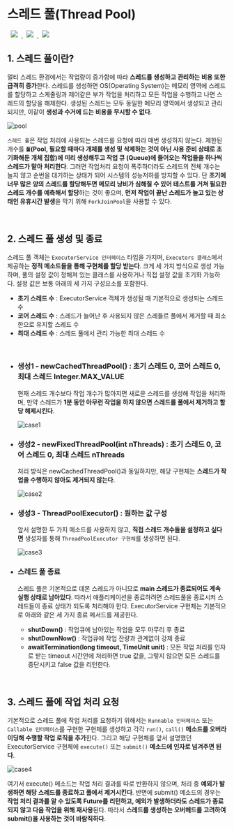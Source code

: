 # 스레드 풀(Thread Pool)
<a href="http://melonicedlatte.com/">
    <img src="https://img.shields.io/badge/Java-red"
        style="height : auto; margin-left : 8px; margin-right : 8px;"/>
    <img src="https://img.shields.io/badge/Thread-orange"
        style="height : auto; margin-left : 8px; margin-right : 8px;"/>
    <img src="https://img.shields.io/badge/Pool-yellow"
        style="height : auto; margin-left : 8px; margin-right : 8px;"/>
</a>

## 1. 스레드 풀이란?
멀티 스레드 환경에서는 작업량이 증가함에 따라 **스레드를 생성하고 관리하는 비용 또한 급격히 증가**한다. 스레드를 생성하면 OS(Operating System)는 
메모리 영역에 스레드를 할당하고 스케줄링과 제어같은 부가 작업을 처리하고 모든 작업을 수행하고 나면 스레드의 할당을 해제한다. 생성된 스레드는 모두 동일한 
메모리 영역에서 생성되고 관리되지만, 이같이 **생성과 수거에 드는 비용을 무시할 수 없다**.

![pool](https://user-images.githubusercontent.com/78818063/179652012-f181d892-6ae0-4b38-a5f6-56367aeb4c02.png)

`스레드 풀`은 작업 처리에 사용되는 스레드를 요청에 따라 매번 생성하지 않는다. 제한된 개수를 **`풀`(Pool, 필요할 때마다 개체를 생성 및 삭제하는 것이 
아닌 사용 준비 상태로 초기화해둔 개체 집합)에 미리 생성해두고 작업 큐 (Queue)에 들어오는 작업들을 하나씩 스레드가 맡아 처리한다**. 그러면 작업처리 
요청이 폭주하더라도 스레드의 전체 개수는 늘지 않고 순번을 대기하는 상태가 되어 시스템의 성능저하를 방지할 수 있다. 단 **초기에 너무 많은 양의 스레드를 
할당해두면 메모리 낭비가 심해질 수 있어 테스트를 거쳐 필요한 스레드 개수를 예측해서 할당**하는 것이 좋으며, **먼저 작업이 끝난 스레드가 놀고 있는 상태인 
유휴시간 발생**을 막기 위해 `ForkJoinPool`을 사용할 수 있다.

<br>

## 2. 스레드 풀 생성 및 종료
스레드 풀 객체는 `ExecutorService 인터페이스` 타입을 가지며, `Executors 클래스`에서 제공하는 **정적 메소드들을 통해 구현체를 할당 받는다**. 
크게 세 가지 방식으로 생성 가능하며, 풀의 설정 값이 정해져 있는 클래스를 사용하거나 직접 설정 값을 초기화 가능하다. 설정 값은 보통 아래의 세 가지 
구성요소를 포함한다.

* **초기 스레드 수** : ExecutorService 객체가 생성될 때 기본적으로 생성되는 스레드 수
* **코어 스레드 수** : 스레드가 늘어난 후 사용되지 않은 스레들르 풀에서 제거할 때 최소한으로 유지할 스레드 수
* **최대 스레드 수** : 스레드 풀에서 관리 가능한 최대 스레드 수

<br>

  * ### 생성1 - newCachedThreadPool() : 초기 스레드 0, 코어 스레드 0, 최대 스레드 Integer.MAX_VALUE ###
    현재 스레드 개수보다 작업 개수가 많아지면 새로운 스레드를 생성해 작업을 처리하며, 만약 스레드가 **1분 동안 아무런 작업을 하지 않으면 스레드를 
    풀에서 제거하고 할당 해제시킨다**.

    ![case1](https://user-images.githubusercontent.com/78818063/179719865-efc068eb-6d8b-443c-9112-c547a00d7885.png)
    
  * ### 생성2 - newFixedThreadPool(int nThreads) : 초기 스레드 0, 코어 스레드 0, 최대 스레드 nThreads ###
    처리 방식은 newCachedThreadPool()과 동일하지만, 해당 구현체는 **스레드가 작업을 수행하지 않아도 제거되지 않는다**.

    ![case2](https://user-images.githubusercontent.com/78818063/179719874-9b7a55fd-469e-4e4b-8588-2f1823d76aab.png)

  * ### 생성3 - ThreadPoolExecutor() : 원하는 값 구성 ###
    앞서 설명한 두 가지 메소드를 사용하지 않고, **직접 스레드 개수들을 설정하고 싶다면** 생성자를 통해 `ThreadPoolExecutor 구현체`를 
    생성하면 된다.

    ![case3](https://user-images.githubusercontent.com/78818063/179719885-d7fa4bea-139f-4a1e-91c6-57f9bfb39798.png)

  * ### 스레드 풀 종료 ###    
    스레드 풀은 기본적으로 데몬 스레드가 아니므로 **main 스레드가 종료되어도 계속 실행 상태로 남아있다**. 따라서 애플리케이션을 종료하려면 
    스레드풀을 종료시켜 스레드들이 종료 상태가 되도록 처리해야 한다. ExecutorService 구현체는 기본적으로 아래와 같은 세 가지 종료 메서드를 
    제공한다.

    * **shutDown()** : 작업큐에 남아있는 작업을 모두 마무리 후 종료
    * **shutDownNow()** : 작업큐에 작업 잔량과 관계없이 강제 종료
    * **awaitTermination(long timeout, TimeUnit unit)** : 모든 작업 처리를 인자로 받는 timeout 시간안에 처리하면 true 값을, 
      그렇지 않으면 모든 스레드를 중단시키고 false 값을 리턴한다.
      
<br>

## 3. 스레드 풀에 작업 처리 요청
기본적으로 스레드 풀에 작업 처리를 요청하기 위해서는 `Runnable 인터페이스` 또는 `Callable 인터페이스`를 구현한 구현체를 생성하고 각각 `run()`, 
`call()` **메소드를 오버라이딩해 수행할 작업 로직을 추가**한다. 그리고 해당 구현체를 앞서 설명했던 ExecutorService 구현체에 `execute()` 또는 
`submit()` **메소드에 인자로 넘겨주면 된다**. 

![case4](https://user-images.githubusercontent.com/78818063/179719892-e62c59b9-65f1-402e-82dc-ad79621b8715.png)

여기서 execute() 메소드는 작업 처리 결과를 따로 반환하지 않으며, 처리 중 **예외가 발생하면 해당 스레드를 종료하고 풀에서 제거시킨다**. 
반면에 submit() 메소드의 경우는 **작업 처리 결과를 알 수 있도록 Future를 리턴하고, 예외가 발생하더라도 스레드가 종료되지 않고 다음 
작업을 위해 재사용**된다. 따라서 **스레드를 생성하는 오버헤드를 고려하여 submit()을 사용하는 것이 바람직하다**.

<br>
